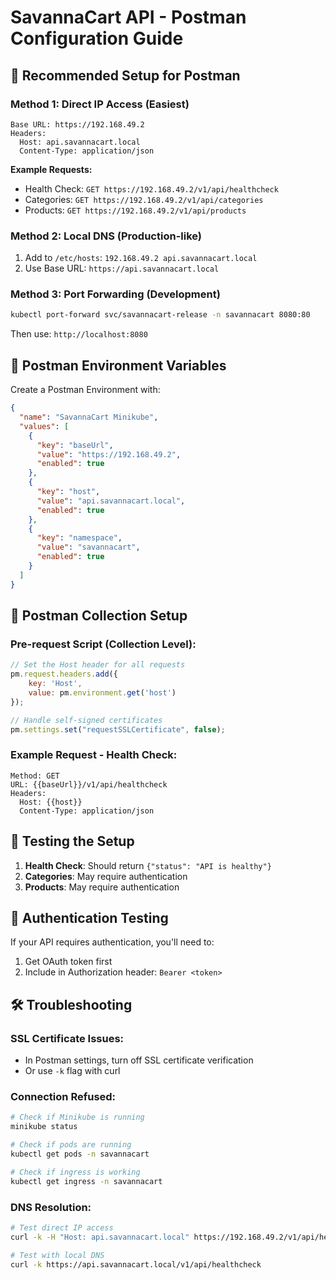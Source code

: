 # SavannaCart API - Postman Configuration Guide

## 🎯 Recommended Setup for Postman

### Method 1: Direct IP Access (Easiest)
```
Base URL: https://192.168.49.2
Headers:
  Host: api.savannacart.local
  Content-Type: application/json
```

**Example Requests:**
- Health Check: `GET https://192.168.49.2/v1/api/healthcheck`
- Categories: `GET https://192.168.49.2/v1/api/categories`
- Products: `GET https://192.168.49.2/v1/api/products`

### Method 2: Local DNS (Production-like)
1. Add to `/etc/hosts`: `192.168.49.2 api.savannacart.local`
2. Use Base URL: `https://api.savannacart.local`

### Method 3: Port Forwarding (Development)
```bash
kubectl port-forward svc/savannacart-release -n savannacart 8080:80
```
Then use: `http://localhost:8080`

## 🔧 Postman Environment Variables

Create a Postman Environment with:
```json
{
  "name": "SavannaCart Minikube",
  "values": [
    {
      "key": "baseUrl",
      "value": "https://192.168.49.2",
      "enabled": true
    },
    {
      "key": "host",
      "value": "api.savannacart.local",
      "enabled": true
    },
    {
      "key": "namespace",
      "value": "savannacart",
      "enabled": true
    }
  ]
}
```

## 📝 Postman Collection Setup

### Pre-request Script (Collection Level):
```javascript
// Set the Host header for all requests
pm.request.headers.add({
    key: 'Host',
    value: pm.environment.get('host')
});

// Handle self-signed certificates
pm.settings.set("requestSSLCertificate", false);
```

### Example Request - Health Check:
```
Method: GET
URL: {{baseUrl}}/v1/api/healthcheck
Headers:
  Host: {{host}}
  Content-Type: application/json
```

## 🚀 Testing the Setup

1. **Health Check**: Should return `{"status": "API is healthy"}`
2. **Categories**: May require authentication
3. **Products**: May require authentication

## 🔐 Authentication Testing

If your API requires authentication, you'll need to:
1. Get OAuth token first
2. Include in Authorization header: `Bearer <token>`

## 🛠️ Troubleshooting

### SSL Certificate Issues:
- In Postman settings, turn off SSL certificate verification
- Or use `-k` flag with curl

### Connection Refused:
```bash
# Check if Minikube is running
minikube status

# Check if pods are running
kubectl get pods -n savannacart

# Check if ingress is working
kubectl get ingress -n savannacart
```

### DNS Resolution:
```bash
# Test direct IP access
curl -k -H "Host: api.savannacart.local" https://192.168.49.2/v1/api/healthcheck

# Test with local DNS
curl -k https://api.savannacart.local/v1/api/healthcheck
```
